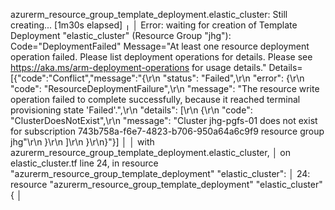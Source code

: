 azurerm_resource_group_template_deployment.elastic_cluster: Still creating... [1m30s elapsed]
╷
│ Error: waiting for creation of Template Deployment "elastic_cluster" (Resource Group "jhg"): Code="DeploymentFailed" Message="At least one resource deployment operation failed. Please list deployment operations for details. Please see https://aka.ms/arm-deployment-operations for usage details." Details=[{"code":"Conflict","message":"{\r\n  \"status\": \"Failed\",\r\n  \"error\": {\r\n    \"code\": \"ResourceDeploymentFailure\",\r\n    \"message\": \"The resource write operation failed to complete successfully, because it reached terminal provisioning state 'Failed'.\",\r\n    \"details\": [\r\n      {\r\n        \"code\": \"ClusterDoesNotExist\",\r\n        \"message\": \"Cluster jhg-pgfs-01 does not exist for subscription 743b758a-f6e7-4823-b706-950a64a6c9f9 resource group jhg\"\r\n      }\r\n    ]\r\n  }\r\n}"}]
│
│   with azurerm_resource_group_template_deployment.elastic_cluster,
│   on elastic_cluster.tf line 24, in resource "azurerm_resource_group_template_deployment" "elastic_cluster":
│   24: resource "azurerm_resource_group_template_deployment" "elastic_cluster" {
│
